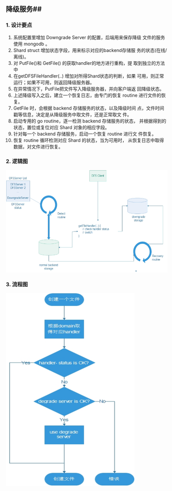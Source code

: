 ## 降级服务##
 
### 1. 设计要点 ###

1.  系统配置里增加 Downgrade Server 的配置，后端用来保存降级
文件的服务使用 mongodb 。
2.  Shard struct 增加状态字段，用来标示对应的backend存储服
务的状态(在线/离线)。
3.  对 PutFile()和 GetFile() 的获取handler的地方进行重构，提
取到独立的方法中
4.  在getDFSFileHandler(..) 增加对所得Shard状态的判断，如果
可用，则正常运行；如果不可用，则返回降级服务器。
5.  在异常情况下，PutFile把文件写入降级服务器，并向客户端返
回降级状态。
6.  上述降级写入之后，建立一个恢复日志，由专门的恢复 
routine 进行文件的恢复。
7.  GetFile 时，会根据 backend 存储服务的状态，以及降级时间
点，文件时间戳等信息，决定是从降级服务中取文件，还是正常取文
件。
8.  启动专用的 go routine，逐一检测 backend 存储服务的状态，
并根据得到的状态，置位或复位对应 Shard 对象的相应字段。
9.  针对每一个 backend 存储服务，启动一个恢复 routine 进行文
件恢复。
10.  恢复 routine 循环检测对应 Shard 的状态，当为可用时，
从恢复日志中取得数据，对文件进行恢复。

### 2. 逻辑图 ###
<img src="degrade-draft.jpg" width = "600" height = "320" 
alt="draft" align=center />

### 3. 流程图 ###
<img src="degrade-flowchart.jpg" width = "400" height = "600" 
alt="flowchart" align=center />

